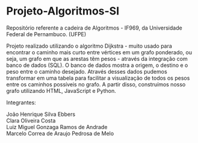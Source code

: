 # Projeto-Algoritmos-SI
Repositório referente a cadeira de Algoritmos - IF969, da Universidade Federal de Pernambuco. (UFPE)

Projeto realizado utilizando o algoritmo Dijkstra - muito usado para encontrar o caminho mais curto entre vértices em um grafo ponderado, ou seja, um grafo em que as arestas têm pesos - através da integração com banco de dados (SQL). O banco de dados mostra a origem, o destino e o peso entre o caminho desejado. Através desses dados pudemos transformar em uma tabela para facilitar a visualização de todos os pesos entre os caminhos possíveis no grafo. A partir disso, construímos nosso grafo utilizando HTML, JavaScript e Python.

Integrantes:

João Henrique Silva Ebbers     
Clara Oliveira Costa     
Luiz Miguel Gonzaga Ramos de Andrade    
Marcelo Correa de Araujo Pedrosa de Melo  
